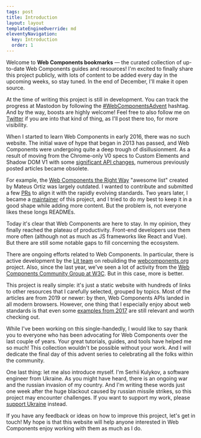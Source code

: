 ```yaml
---
tags: post
title: Introduction
layout: layout
templateEngineOverride: md
eleventyNavigation:
  key: Introduction
  order: 1
---
```


Welcome to **Web Components bookmarks** — the curated collection of up-to-date Web Components guides
and resources! I'm excited to finally share this project publicly, with lots of content to be added
every day in the upcoming weeks, so stay tuned. In the end of December, I'll make it open source.

At the time of writing this project is still in development. You can track the progress at Mastodon
by following the [#WebComponentsAdvent](https://fosstodon.org/tags/WebComponentsAdvent) hashtag. And
by the way, boosts are highly welcome! Feel free to also follow me on [Twitter](https://twitter.com/serhiikulykov)
if you are into that kind of thing, as I'll post there too, for more visibility.

When I started to learn Web Components in early 2016, there was no such website. The initial wave of
hype that began in 2013 has passed, and Web Components were undergoing quite a deep trough of
disillusionment. As a result of moving from the Chrome-only V0 specs to Custom Elements and Shadow DOM
V1 with some [significant API changes](https://hayatoito.github.io/2016/shadowdomv1/), numerous
previously posted articles became obsolete.

For example, the [Web Components the Right Way](https://github.com/mateusortiz/webcomponents-the-right-way)
"awesome list" created by Mateus Ortiz was largely outdated. I wanted to contribute and submitted a
few [PRs](https://github.com/mateusortiz/webcomponents-the-right-way/pull/12) to align it with the
rapidly evolving standards. Two years later, I became a [maintainer](https://dev.to/webpadawan/web-components-the-right-way-project-relaunch-20d7)
of this project, and I tried to do my best to keep it in a good shape while adding more content.
But the problem is, not everyone likes these longs READMEs.

Today it's clear that Web Components are here to stay. In my opinion, they finally reached the plateau
of productivity. Front-end developers use them more often (although not as much as JS frameworks like
React and Vue). But there are still some notable gaps to fill concerning the ecosystem.

There are ongoing efforts related to Web Components. In particular, there is active development by
the [Lit team](https://github.com/webcomponents/webcomponents.org/issues/1250#issuecomment-1256401265)
on rebuilding the [webcomponents.org](https://www.webcomponents.org/) project. Also, since the last year,
we've seen a lot of activity from the [Web Components Community Group at W3C](https://web-components-cg.netlify.app).
But in this case, more is better.

This project is really simple: it's just a static website with hundreds of links to other resources
that I carefully selected, grouped by topics. Most of the articles are from 2019 or newer: by then,
Web Components APIs landed in all modern browsers. However, one thing that I especially enjoy
about web standards is that even some [examples from 2017](https://web.dev/web-components/) are still
relevant and worth checking out.

While I've been working on this single-handedly, I would like to say thank you to everyone who has
been advocating for Web Components over the last couple of years. Your great tutorials, guides, and
tools have helped me so much! This collection wouldn't be possible without your work. And I will
dedicate the final day of this advent series to celebrating all the folks within the community.

One last thing: let me also introduce myself. I'm Serhii Kulykov, a software engineer from Ukraine.
As you might have heard, there is an ongoing war and the russian invasion of my country. And I'm writing
these words just one week after the huge blackout caused by russian missile strikes, so this project
may encounter challenges. If you want to support my work, please [support Ukraine](https://stand-with-ukraine.pp.ua/) instead.

If you have any feedback or ideas on how to improve this project, let's get in touch! My hope is that
this website will help anyone interested in Web Components enjoy working with them as much as I do.
